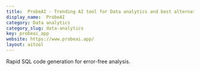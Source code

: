 ```yaml
---
title:  ProbeAI - Trending AI tool for Data analytics and best alternatives
display_name:  ProbeAI
category: Data analytics
category_slug: data-analytics
key: probeai_app
website: https://www.probeai.app/
layout: aitool
---
```


Rapid SQL code generation for error-free analysis.
